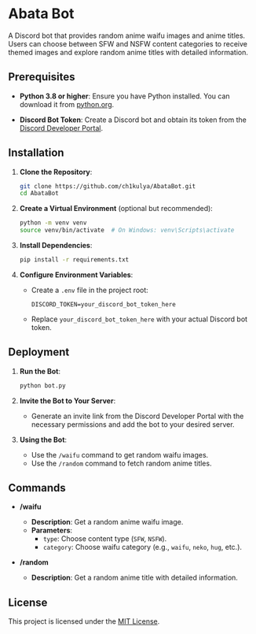 # Abata Bot

A Discord bot that provides random anime waifu images and anime titles. Users can choose between SFW and NSFW content categories to receive themed images and explore random anime titles with detailed information.

## Prerequisites

- **Python 3.8 or higher**: Ensure you have Python installed. You can download it from [python.org](https://www.python.org/).

- **Discord Bot Token**: Create a Discord bot and obtain its token from the [Discord Developer Portal](https://discord.com/developers/applications).

## Installation

1. **Clone the Repository**:
    ```bash
    git clone https://github.com/ch1kulya/AbataBot.git
    cd AbataBot
    ```

2. **Create a Virtual Environment** (optional but recommended):
    ```bash
    python -m venv venv
    source venv/bin/activate  # On Windows: venv\Scripts\activate
    ```

3. **Install Dependencies**:
    ```bash
    pip install -r requirements.txt
    ```

4. **Configure Environment Variables**:
    - Create a `.env` file in the project root:
        ```env
        DISCORD_TOKEN=your_discord_bot_token_here
        ```
    - Replace `your_discord_bot_token_here` with your actual Discord bot token.

## Deployment

1. **Run the Bot**:
    ```bash
    python bot.py
    ```

2. **Invite the Bot to Your Server**:
    - Generate an invite link from the Discord Developer Portal with the necessary permissions and add the bot to your desired server.

3. **Using the Bot**:
    - Use the `/waifu` command to get random waifu images.
    - Use the `/random` command to fetch random anime titles.

## Commands

- **/waifu**
    - **Description**: Get a random anime waifu image.
    - **Parameters**:
        - `type`: Choose content type (`SFW`, `NSFW`).
        - `category`: Choose waifu category (e.g., `waifu`, `neko`, `hug`, etc.).

- **/random**
    - **Description**: Get a random anime title with detailed information.

## License

This project is licensed under the [MIT License](LICENSE).
